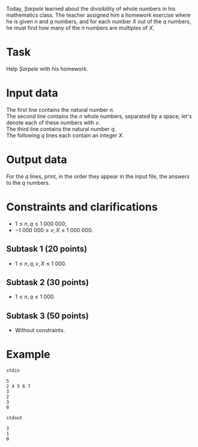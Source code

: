 Today, *Șarpele* learned about the divisibility of whole numbers in his mathematics class. The teacher assigned him a homework exercise where he is given $n$ and $q$ numbers, and for each number $X$ out of the $q$ numbers, he must find how many of the $n$ numbers are multiples of $X$.

# Task
Help *Șarpele* with his homework.

# Input data
The first line contains the natural number $n$.  
The second line contains the $n$ whole numbers, separated by a space; let's denote each of these numbers with $v$.  
The third line contains the natural number $q$.  
The following $q$ lines each contain an integer $X$.

# Output data
For the $q$ lines, print, in the order they appear in the input file, the answers to the $q$ numbers.

# Constraints and clarifications
* $1 \leq n, q \leq 1\ 000\ 000$;
* $-1\ 000\ 000 \leq v, X \leq 1\ 000\ 000$.

## Subtask 1 (20 points)
* $1 \leq n, q, v, X \leq 1\ 000$.

## Subtask 2 (30 points)
* $1 \leq n, q \leq 1\ 000$.

## Subtask 3 (50 points)
* Without constraints.

# Example
`stdin`
```
5
2 4 5 6 7
3
2
3
0
```
`stdout`
```
3
1
0
```
